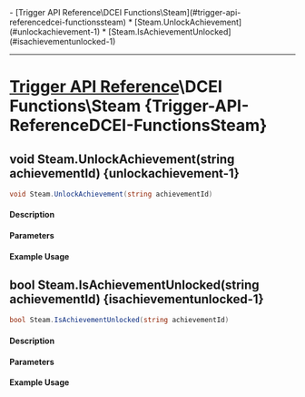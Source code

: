 <div id="toc" markdown="1">
- [Trigger API Reference\DCEI Functions\Steam](#trigger-api-referencedcei-functionssteam)
  * [Steam.UnlockAchievement](#unlockachievement-1)
  * [Steam.IsAchievementUnlocked](#isachievementunlocked-1)

</div>

***

# [Trigger API Reference](Trigger-API-Reference)\\DCEI Functions\Steam {Trigger-API-ReferenceDCEI-FunctionsSteam}

[](overview-start)

[](overview-end)

## void Steam.UnlockAchievement(string achievementId) {unlockachievement-1}
```cs
void Steam.UnlockAchievement(string achievementId)
```
#### Description
[](description-start)

[](description-end)

#### Parameters
[](parameters-start)

[](parameters-end)

#### Example Usage
[](example-usage-start)

[](example-usage-end)

[](extra-section-start)

[](extra-section-end)

## bool Steam.IsAchievementUnlocked(string achievementId) {isachievementunlocked-1}
```cs
bool Steam.IsAchievementUnlocked(string achievementId)
```
#### Description
[](description-start)

[](description-end)

#### Parameters
[](parameters-start)

[](parameters-end)

#### Example Usage
[](example-usage-start)

[](example-usage-end)

[](extra-section-start)

[](extra-section-end)

